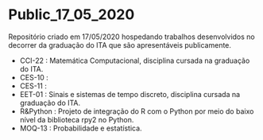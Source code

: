# Public_17_05_2020
Repositório criado em 17/05/2020 hospedando trabalhos desenvolvidos no decorrer da graduação do ITA que são apresentáveis publicamente.


* CCI-22 : Matemática Computacional, disciplina cursada na graduação do ITA.
* CES-10 :
* CES-11 :
* EET-01 : Sinais e sistemas de tempo discreto, disciplina cursada na graduação do ITA.
* R&Python : Projeto de integração do R com o Python por meio do baixo nível da biblioteca rpy2 no Python.
* MOQ-13 : Probabilidade e estatística.



